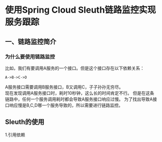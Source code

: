 <h1>使用Spring Cloud Sleuth链路监控实现服务跟踪</h1>
<h2>一、链路监控简介</h2>
<h3>为什么要使用链路监控</h3>
比如，我们有要调用A服务的一个接口。但是这个接口存在以下依赖关系：

    A->B->C->D

A服务接口需要调用B服务接口，B又调用C，子子孙孙无穷尽。
<br>现在发现调用A服务接口时，耗时10秒钟，这么长的时间肯定不行。
但是在这条链路中，任何一个服务调用耗时都会导致A服务接口响应过慢。
为了找出导致A接口响应慢是B,C,D哪一个服务导致的，所以需要进行链路监控。

<h2>Sleuth的使用</h2>
1.引用依赖
